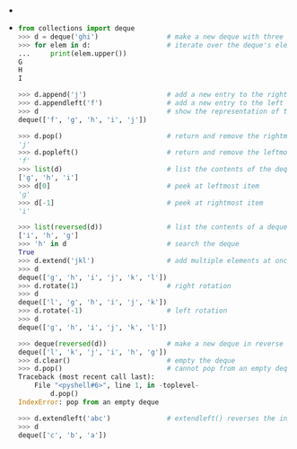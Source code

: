 - 

- ```python
  from collections import deque
  >>> d = deque('ghi')                 # make a new deque with three items
  >>> for elem in d:                   # iterate over the deque's elements
  ...     print(elem.upper())
  G
  H
  I
  
  >>> d.append('j')                    # add a new entry to the right side
  >>> d.appendleft('f')                # add a new entry to the left side
  >>> d                                # show the representation of the deque
  deque(['f', 'g', 'h', 'i', 'j'])
  
  >>> d.pop()                          # return and remove the rightmost item
  'j'
  >>> d.popleft()                      # return and remove the leftmost item
  'f'
  >>> list(d)                          # list the contents of the deque
  ['g', 'h', 'i']
  >>> d[0]                             # peek at leftmost item
  'g'
  >>> d[-1]                            # peek at rightmost item
  'i'
  
  >>> list(reversed(d))                # list the contents of a deque in reverse
  ['i', 'h', 'g']
  >>> 'h' in d                         # search the deque
  True
  >>> d.extend('jkl')                  # add multiple elements at once
  >>> d
  deque(['g', 'h', 'i', 'j', 'k', 'l'])
  >>> d.rotate(1)                      # right rotation
  >>> d
  deque(['l', 'g', 'h', 'i', 'j', 'k'])
  >>> d.rotate(-1)                     # left rotation
  >>> d
  deque(['g', 'h', 'i', 'j', 'k', 'l'])
  
  >>> deque(reversed(d))               # make a new deque in reverse order
  deque(['l', 'k', 'j', 'i', 'h', 'g'])
  >>> d.clear()                        # empty the deque
  >>> d.pop()                          # cannot pop from an empty deque
  Traceback (most recent call last):
      File "<pyshell#6>", line 1, in -toplevel-
          d.pop()
  IndexError: pop from an empty deque
  
  >>> d.extendleft('abc')              # extendleft() reverses the input order
  >>> d
  deque(['c', 'b', 'a'])
  ```
